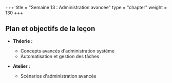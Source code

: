 +++
title = "Semaine 13 : Administration avancée"
type = "chapter"
weight = 130
+++

## Plan et objectifs de la leçon

- **Théorie :**
  - Concepts avancés d'administration système
  - Automatisation et gestion des tâches

- **Atelier :**
  - Scénarios d'administration avancée